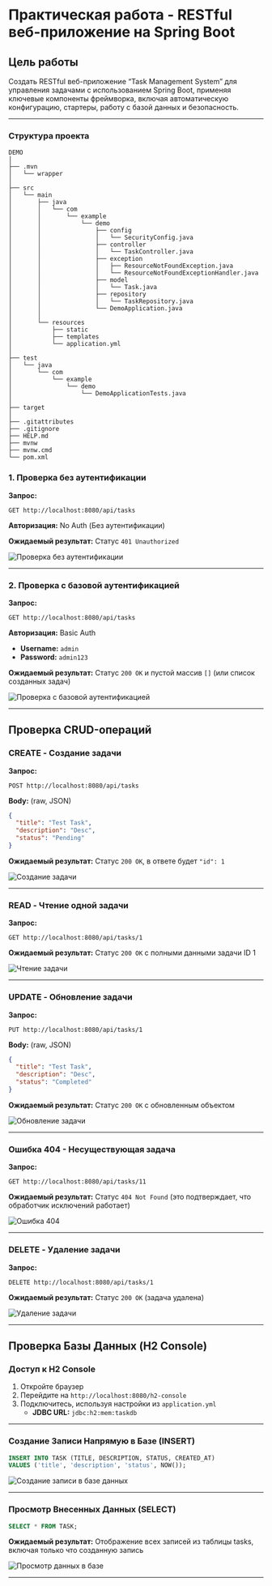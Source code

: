 # Практическая работа - RESTful веб-приложение на Spring Boot

## Цель работы
Создать RESTful веб-приложение “Task Management System” для управления задачами с использованием Spring Boot, применяя ключевые компоненты фреймворка, включая автоматическую конфигурацию, стартеры,
работу с базой данных и безопасность.

---

### Структура проекта

```
DEMO
│
├── .mvn
│   └── wrapper
│
├── src
│   └── main
│       ├── java
│       │   └── com
│       │       └── example
│       │           └── demo
│       │               ├── config
│       │               │   └── SecurityConfig.java
│       │               ├── controller
│       │               │   └── TaskController.java
│       │               ├── exception
│       │               │   ├── ResourceNotFoundException.java
│       │               │   └── ResourceNotFoundExceptionHandler.java
│       │               ├── model
│       │               │   └── Task.java
│       │               ├── repository
│       │               │   └── TaskRepository.java
│       │               └── DemoApplication.java
│       │
│       └── resources
│           ├── static
│           ├── templates
│           └── application.yml
│
├── test
│   └── java
│       └── com
│           └── example
│               └── demo
│                   └── DemoApplicationTests.java
│
├── target
│
├── .gitattributes
├── .gitignore
├── HELP.md
├── mvnw
├── mvnw.cmd
└── pom.xml

```

### 1. Проверка без аутентификации

**Запрос:**
```
GET http://localhost:8080/api/tasks
```

**Авторизация:** No Auth (Без аутентификации)

**Ожидаемый результат:** Статус `401 Unauthorized`

![Проверка без аутентификации](https://github.com/user-attachments/assets/53043e42-653e-4d20-be6b-858e032a386d)

---

### 2. Проверка с базовой аутентификацией

**Запрос:**
```
GET http://localhost:8080/api/tasks
```

**Авторизация:** Basic Auth
- **Username:** `admin`
- **Password:** `admin123`

**Ожидаемый результат:** Статус `200 OK` и пустой массив `[]` (или список созданных задач)

![Проверка с базовой аутентификацией](https://github.com/user-attachments/assets/2197243d-789e-478c-90c6-561cc046800c)

---

## Проверка CRUD-операций

### CREATE - Создание задачи

**Запрос:**
```
POST http://localhost:8080/api/tasks
```

**Body:** (raw, JSON)
```json
{
  "title": "Test Task",
  "description": "Desc",
  "status": "Pending"
}
```

**Ожидаемый результат:** Статус `200 OK`, в ответе будет `"id": 1`

![Создание задачи](https://github.com/user-attachments/assets/e0a64736-d721-4391-b928-4a47418535fc)

---

### READ - Чтение одной задачи

**Запрос:**
```
GET http://localhost:8080/api/tasks/1
```

**Ожидаемый результат:** Статус `200 OK` с полными данными задачи ID 1

![Чтение задачи](https://github.com/user-attachments/assets/d036e35e-9ab8-40e8-80c7-5480396a40f0)

---

### UPDATE - Обновление задачи

**Запрос:**
```
PUT http://localhost:8080/api/tasks/1
```

**Body:** (raw, JSON)
```json
{
  "title": "Test Task",
  "description": "Desc",
  "status": "Completed"
}
```

**Ожидаемый результат:** Статус `200 OK` с обновленным объектом

![Обновление задачи](https://github.com/user-attachments/assets/e83179b3-2f00-4579-a5a9-05da4f419876)

---

### Ошибка 404 - Несуществующая задача

**Запрос:**
```
GET http://localhost:8080/api/tasks/11
```

**Ожидаемый результат:** Статус `404 Not Found` (это подтверждает, что обработчик исключений работает)

![Ошибка 404](https://github.com/user-attachments/assets/510687da-81fc-4a3e-adfe-26c227a0bee2)

---

### DELETE - Удаление задачи

**Запрос:**
```
DELETE http://localhost:8080/api/tasks/1
```

**Ожидаемый результат:** Статус `200 OK` (задача удалена)

![Удаление задачи](https://github.com/user-attachments/assets/97623952-268c-40d2-9bb5-6e22cb4c2435)

---

## Проверка Базы Данных (H2 Console)

### Доступ к H2 Console

1. Откройте браузер
2. Перейдите на `http://localhost:8080/h2-console`
3. Подключитесь, используя настройки из `application.yml`
   - **JDBC URL:** `jdbc:h2:mem:taskdb`

---

### Создание Записи Напрямую в Базе (INSERT)

```sql
INSERT INTO TASK (TITLE, DESCRIPTION, STATUS, CREATED_AT)
VALUES ('title', 'description', 'status', NOW());
```

![Создание записи в базе данных](https://github.com/user-attachments/assets/f6ea798a-4f9c-4bb2-8614-22a3383c6c44)

---

### Просмотр Внесенных Данных (SELECT)

```sql
SELECT * FROM TASK;
```

**Ожидаемый результат:** Отображение всех записей из таблицы tasks, включая только что созданную запись

![Просмотр данных в базе](https://github.com/user-attachments/assets/e36ce91e-d01d-4217-aac5-d807baa969b2)

---
